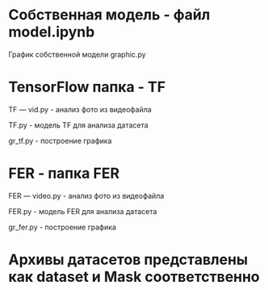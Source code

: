Собственная модель - файл model.ipynb 
=
График собственной модели 
graphic.py

TensorFlow папка - TF
=
TF — vid.py - анализ фото из видеофайла

TF.py - модель TF для анализа датасета

gr_tf.py - построение графика

FER - папка FER
=
FER — video.py - анализ фото из видеофайла

FER.py - модель FER для анализа датасета

gr_fer.py - построение графика

Архивы датасетов представлены как dataset и Mask соответственно
=

